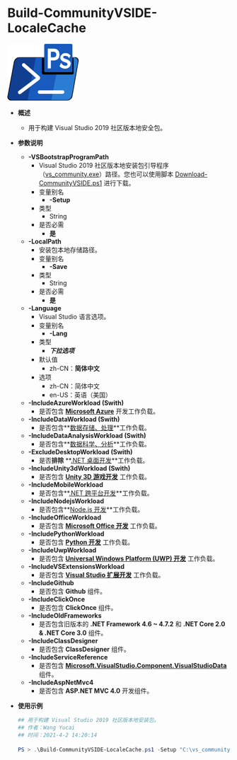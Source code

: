 # **Build-CommunityVSIDE-LocaleCache**

![PowerShell](../assets/powershell.png)

- **概述**

  - 用于构建 Visual Studio 2019 社区版本地安全包。

- **参数说明**

  - **-VSBootstrapProgramPath**
    - Visual Studio 2019 社区版本地安装包引导程序（[vs_community.exe](https://visualstudio.microsoft.com/thank-you-downloading-visual-studio/?sku=community&rel=16&utm_medium=microsoft&utm_source=docs.microsoft.com&utm_campaign=offline+install&utm_content=download+vs2019)）路径。您也可以使用脚本 [Download-CommunityVSIDE.ps1](./download-communityvside.md) 进行下载。
    - 变量别名
      - **-Setup**
    - 类型
      - String
    - 是否必需
      - **是**
  - **-LocalPath**
    - 安装包本地存储路径。
    - 变量别名
      - **-Save**
    - 类型
      - String
    - 是否必需
      - **是**
  - **-Language**
    - Visual Studio 语言选项。
    - 变量别名
      - **-Lang**
    - 类型
      - ***下拉选项***
    - 默认值
      - zh-CN：**简体中文**
    - 选项
      - zh-CN：简体中文
      - en-US：英语（美国）
  - **-IncludeAzureWorkload (Swith)**
    - 是否包含 **[Microsoft Azure](https://docs.microsoft.com/en-us/visualstudio/install/workload-component-id-vs-community?view=vs-2019&preserve-view=true#azure-development)** 开发工作负载。
  - **-IncludeDataWorkload (Swith)**
    - 是否包含**[数据存储、处理](https://docs.microsoft.com/en-us/visualstudio/install/workload-component-id-vs-community?view=vs-2019&preserve-view=true#data-storage-and-processing)**工作负载。
  - **-IncludeDataAnalysisWorkload (Swith)**
    - 是否包含**[数据科学、分析](https://docs.microsoft.com/en-us/visualstudio/install/workload-component-id-vs-community?view=vs-2019&preserve-view=true#data-science-and-analytical-applications)**工作负载。
  - **-ExcludeDesktopWorkload (Swith)**
    - 是否**排除** **[.NET 桌面开发](https://docs.microsoft.com/en-us/visualstudio/install/workload-component-id-vs-community?view=vs-2019&preserve-view=true#net-desktop-development)**工作负载。
  - **-IncludeUnity3dWorkload (Swith)**
    - 是否包含 **[Unity 3D 游戏开发](https://docs.microsoft.com/en-us/visualstudio/install/workload-component-id-vs-community?view=vs-2019&preserve-view=true#game-development-with-unity)** 工作负载。
  - **-IncludeMobileWorkload**
    - 是否包含**[.NET 跨平台开发](https://docs.microsoft.com/en-us/visualstudio/install/workload-component-id-vs-community?view=vs-2019&preserve-view=true#mobile-development-with-net)**工作负载。
  - **-IncludeNodejsWorkload**
    - 是否包含**[Node.js 开发](https://docs.microsoft.com/en-us/visualstudio/install/workload-component-id-vs-community?view=vs-2019&preserve-view=true#nodejs-development)**工作负载。
  - **-IncludeOfficeWorkload**
    - 是否包含 **[Microsoft Office 开发](https://docs.microsoft.com/en-us/visualstudio/install/workload-component-id-vs-community?view=vs-2019&preserve-view=true#officesharepoint-development)** 工作负载。
  - **-IncludePythonWorkload**
    - 是否包含 **[Python 开发](https://docs.microsoft.com/en-us/visualstudio/install/workload-component-id-vs-community?view=vs-2019&preserve-view=true#python-development)** 工作负载。
  - **-IncludeUwpWorkload**
    - 是否包含 **[Universal Windows Platform (UWP) 开发](https://docs.microsoft.com/en-us/visualstudio/install/workload-component-id-vs-community?view=vs-2019&preserve-view=true#universal-windows-platform-development)** 工作负载。
  - **-IncludeVSExtensionsWorkload**
    - 是否包含 **[Visual Studio 扩展开发](https://docs.microsoft.com/en-us/visualstudio/install/workload-component-id-vs-community?view=vs-2019&preserve-view=true#visual-studio-extension-development)** 工作负载。
  - **-IncludeGithub**
    - 是否包含 **Github** 组件。
  - **-IncludeClickOnce**
    - 是否包含 **ClickOnce** 组件。
  - **-IncludeOldFrameworks**
    - 是否包含旧版本的 **.NET Framework 4.6 ~ 4.7.2** 和 **.NET Core 2.0 & .NET Core 3.0** 组件。
  - **-IncludeClassDesigner**
    - 是否包含 **ClassDesigner** 组件。
  - **-IncludeServiceReference**
    - 是否包含 **[Microsoft.VisualStudio.Component.VisualStudioData](https://docs.microsoft.com/en-us/visualstudio/install/workload-component-id-vs-community?view=vs-2019&preserve-view=true#unaffiliated-components)** 组件。
  - **-IncludeAspNetMvc4**
    - 是否包含 **ASP.NET MVC 4.0** 开发组件。

- **使用示例**

  ```powershell
  ## 用于构建 Visual Studio 2019 社区版本地安装包。
  ## 作者：Wang Yucai
  ## 时间：2021-4-2 14:20:14
  
  PS > .\Build-CommunityVSIDE-LocaleCache.ps1 -Setup "C:\vs_community.exe" -Save "D:\VS2019" -Lang zh-CN -IncludeAspNetMvc4
  ```

  

